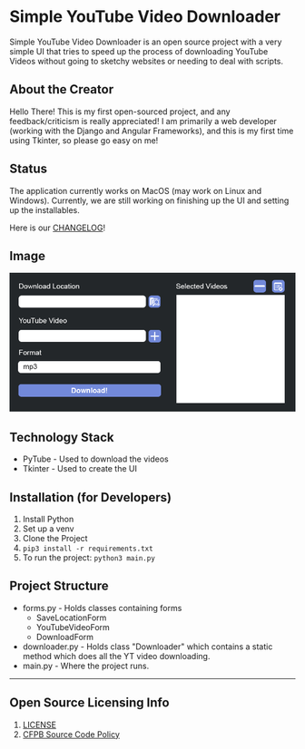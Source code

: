 # Simple YouTube Video Downloader
Simple YouTube Video Downloader is an open source project with a very simple UI that tries to speed up the process of downloading YouTube Videos without going to sketchy websites or needing to deal with scripts.

## About the Creator
Hello There! This is my first open-sourced project, and any feedback/criticism is really appreciated! I am primarily a web developer (working with the Django and Angular Frameworks), and this is my first time using Tkinter, so please go easy on me!

## Status
The application currently works on MacOS (may work on Linux and Windows). Currently, we are still working on finishing up the UI and setting up the installables.

Here is our [CHANGELOG](./CHANGELOG.md)!

## Image
<img src="YoutubeVidDownloaderDesign.png">

## Technology Stack
* PyTube - Used to download the videos
* Tkinter - Used to create the UI

## Installation (for Developers)
1. Install Python
2. Set up a venv
3. Clone the Project
4. ```pip3 install -r requirements.txt```
5. To run the project: ```python3 main.py```

## Project Structure
* forms.py - Holds classes containing forms
    * SaveLocationForm
    * YouTubeVideoForm
    * DownloadForm
* downloader.py - Holds class "Downloader" which contains a static method which does all the YT video downloading.
* main.py - Where the project runs.

----

## Open Source Licensing Info
1. [LICENSE](LICENSE)
2. [CFPB Source Code Policy](https://github.com/cfpb/source-code-policy/)

